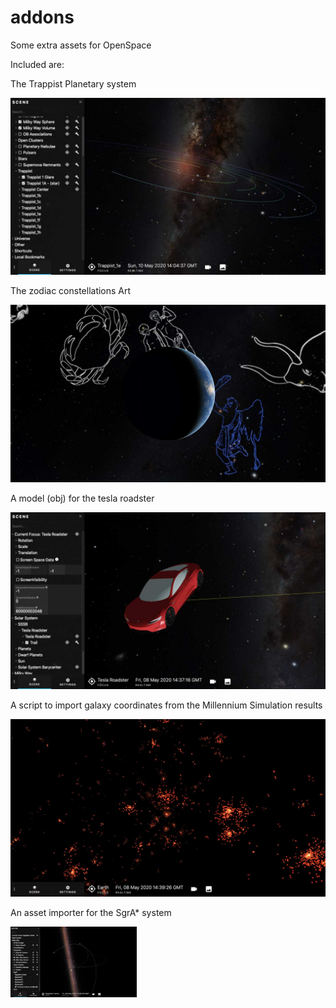 # addons

Some extra assets for OpenSpace


Included are:

The Trappist Planetary system

![trappist overview](trappist/screenshots/trappistsystem.jpg)

The zodiac constellations Art

![constellation art](constellations/screenshots/constellation-art-sample.jpg)

A model (obj) for the tesla roadster

![tesla roadster model](teslaroadster/screenshots/teslaroadster.jpg)

A script to import galaxy coordinates from the Millennium Simulation results

![millenniumsimulation](millennium-simulation/screenshots/millenniumsimulation.jpg)

An asset importer for the SgrA* system

<img src="SgrA-star/screenshots/sgrastar.jpg" width="40%">

<!-- ![SgrA*](SgrA-star/screenshots/sgrastar.jpg) -->
